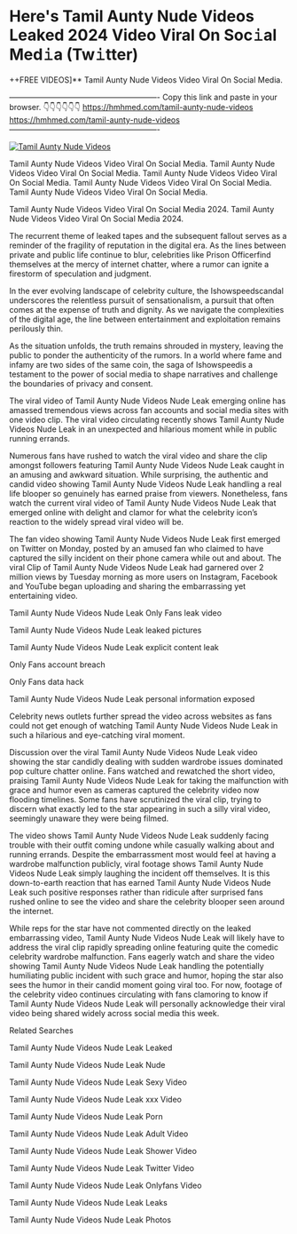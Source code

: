 # Here's Tamil Aunty Nude Videos Leaked 2024 Video Viral On Soc𝚒al Med𝚒a (Tw𝚒tter)

++FREE VIDEOS]** Tamil Aunty Nude Videos Video Viral On Social Media.

———————————————————-
Copy this link and paste in your browser.
👇👇👇👇👇👇
https://hmhmed.com/tamil-aunty-nude-videos
https://hmhmed.com/tamil-aunty-nude-videos
———————————————————-

[![Tamil Aunty Nude Videos](https://i.imgur.com/dJHk4Zq.gif)](https://hmhmed.com/tamil-aunty-nude-videos)

Tamil Aunty Nude Videos Video Viral On Social Media. Tamil Aunty Nude Videos Video Viral On Social Media. Tamil Aunty Nude Videos Video Viral On Social Media. Tamil Aunty Nude Videos Video Viral On Social Media. Tamil Aunty Nude Videos Video Viral On Social Media.

Tamil Aunty Nude Videos Video Viral On Social Media 2024. Tamil Aunty Nude Videos Video Viral On Social Media 2024.

The recurrent theme of leaked tapes and the subsequent fallout serves as a reminder of the fragility of reputation in the digital era. As the lines between private and public life continue to blur, celebrities like Prison Officerfind themselves at the mercy of internet chatter, where a rumor can ignite a firestorm of speculation and judgment.

In the ever evolving landscape of celebrity culture, the Ishowspeedscandal underscores the relentless pursuit of sensationalism, a pursuit that often comes at the expense of truth and dignity. As we navigate the complexities of the digital age, the line between entertainment and exploitation remains perilously thin.

As the situation unfolds, the truth remains shrouded in mystery, leaving the public to ponder the authenticity of the rumors. In a world where fame and infamy are two sides of the same coin, the saga of Ishowspeedis a testament to the power of social media to shape narratives and challenge the boundaries of privacy and consent.

The viral video of Tamil Aunty Nude Videos Nude Leak emerging online has amassed tremendous views across fan accounts and social media sites with one video clip. The viral video circulating recently shows Tamil Aunty Nude Videos Nude Leak in an unexpected and hilarious moment while in public running errands.

Numerous fans have rushed to watch the viral video and share the clip amongst followers featuring Tamil Aunty Nude Videos Nude Leak caught in an amusing and awkward situation. While surprising, the authentic and candid video showing Tamil Aunty Nude Videos Nude Leak handling a real life blooper so genuinely has earned praise from viewers. Nonetheless, fans watch the current viral video of Tamil Aunty Nude Videos Nude Leak that emerged online with delight and clamor for what the celebrity icon’s reaction to the widely spread viral video will be.

The fan video showing Tamil Aunty Nude Videos Nude Leak first emerged on Twitter on Monday, posted by an amused fan who claimed to have captured the silly incident on their phone camera while out and about. The viral Clip of Tamil Aunty Nude Videos Nude Leak had garnered over 2 million views by Tuesday morning as more users on Instagram, Facebook and YouTube began uploading and sharing the embarrassing yet entertaining video.

Tamil Aunty Nude Videos Nude Leak Only Fans leak video

Tamil Aunty Nude Videos Nude Leak leaked pictures

Tamil Aunty Nude Videos Nude Leak explicit content leak

Only Fans account breach

Only Fans data hack

Tamil Aunty Nude Videos Nude Leak personal information exposed

Celebrity news outlets further spread the video across websites as fans could not get enough of watching Tamil Aunty Nude Videos Nude Leak in such a hilarious and eye-catching viral moment.

Discussion over the viral Tamil Aunty Nude Videos Nude Leak video showing the star candidly dealing with sudden wardrobe issues dominated pop culture chatter online. Fans watched and rewatched the short video, praising Tamil Aunty Nude Videos Nude Leak for taking the malfunction with grace and humor even as cameras captured the celebrity video now flooding timelines. Some fans have scrutinized the viral clip, trying to discern what exactly led to the star appearing in such a silly viral video, seemingly unaware they were being filmed.

The video shows Tamil Aunty Nude Videos Nude Leak suddenly facing trouble with their outfit coming undone while casually walking about and running errands. Despite the embarrassment most would feel at having a wardrobe malfunction publicly, viral footage shows Tamil Aunty Nude Videos Nude Leak simply laughing the incident off themselves. It is this down-to-earth reaction that has earned Tamil Aunty Nude Videos Nude Leak such positive responses rather than ridicule after surprised fans rushed online to see the video and share the celebrity blooper seen around the internet.

While reps for the star have not commented directly on the leaked embarrassing video, Tamil Aunty Nude Videos Nude Leak will likely have to address the viral clip rapidly spreading online featuring quite the comedic celebrity wardrobe malfunction. Fans eagerly watch and share the video showing Tamil Aunty Nude Videos Nude Leak handling the potentially humiliating public incident with such grace and humor, hoping the star also sees the humor in their candid moment going viral too. For now, footage of the celebrity video continues circulating with fans clamoring to know if Tamil Aunty Nude Videos Nude Leak will personally acknowledge their viral video being shared widely across social media this week.

Related Searches

Tamil Aunty Nude Videos Nude Leak Leaked

Tamil Aunty Nude Videos Nude Leak Nude

Tamil Aunty Nude Videos Nude Leak Sexy Video

Tamil Aunty Nude Videos Nude Leak xxx Video

Tamil Aunty Nude Videos Nude Leak Porn

Tamil Aunty Nude Videos Nude Leak Adult Video

Tamil Aunty Nude Videos Nude Leak Shower Video

Tamil Aunty Nude Videos Nude Leak Twitter Video

Tamil Aunty Nude Videos Nude Leak Onlyfans Video

Tamil Aunty Nude Videos Nude Leak Leaks

Tamil Aunty Nude Videos Nude Leak Photos
